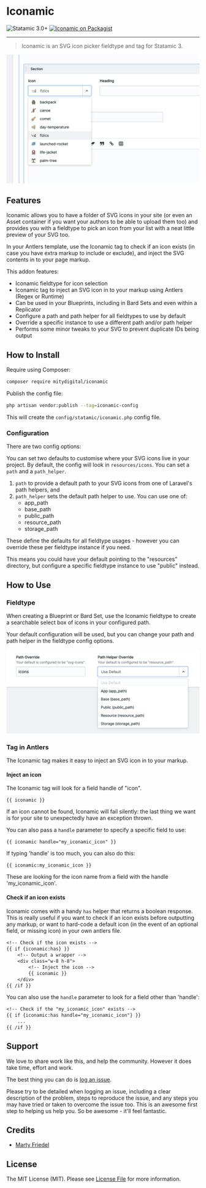 # Iconamic

<!-- statamic:hide -->


![Statamic 3.0+](https://img.shields.io/badge/Statamic-3.0+-FF269E?style=for-the-badge&link=https://statamic.com)
[![Iconamic on Packagist](https://img.shields.io/packagist/v/mitydigital/iconamic?style=for-the-badge)](https://packagist.org/packages/mitydigital/iconamic/stats)

---

<!-- /statamic:hide -->

> Iconamic is an SVG icon picker fieldtype and tag for Statamic 3.

![The Iconamic fieldtype](./images/iconamic-fieldtype.jpg)

## Features

Iconamic allows you to have a folder of SVG icons in your site (or even an Asset container if you want your authors to
be able to upload them too) and provides you with a fieldtype to pick an icon from your list with a neat little preview
of your SVG too.

In your Antlers template, use the Iconamic tag to check if an icon exists (in case you have extra markup to include or
exclude), and inject the SVG contents in to your page markup.

This addon features:

- Iconamic fieldtype for icon selection
- Iconamic tag to inject an SVG icon in to your markup using Antlers (Regex or Runtime)
- Can be used in your Blueprints, including in Bard Sets and even within a Replicator
- Configure a path and path helper for all fieldtypes to use by default
- Override a specific instance to use a different path and/or path helper
- Performs some minor tweaks to your SVG to prevent duplicate IDs being output

## How to Install

Require using Composer:

``` bash
composer require mitydigital/iconamic
```

Publish the config file:

``` bash
php artisan vendor:publish --tag=iconamic-config
```

This will create the `config/statamic/iconamic.php` config file.

### Configuration

There are two config options:

You can set two defaults to customise where your SVG icons live in your project. By default, the config will look
in `resources/icons`. You can set a `path` and a `path_helper`.

1. `path` to provide a default path to your SVG icons from one of Laravel's path helpers, and
2. `path_helper` sets the default path helper to use. You can use one of:
    - app_path
    - base_path
    - public_path
    - resource_path
    - storage_path

These define the defaults for all fieldtype usages - however you can override these per fieldtype instance if you need.

This means you could have your default pointing to the "resources" directory, but configure a specific fieldtype
instance to use "public" instead.

## How to Use

### Fieldtype

When creating a Blueprint or Bard Set, use the Iconamic fieldtype to create a searchable select box of icons in your
configured path.

Your default configuration will be used, but you can change your path and path helper in the fieldtype config options.

![The Iconamic fieldtype](./images/iconamic-fieldtype-configuration.jpg)

### Tag in Antlers

The Iconamic tag makes it easy to inject an SVG icon in to your markup.

#### Inject an icon

The Iconamic tag will look for a field handle of "icon".

```twig
{{ iconamic }}
```

If an icon cannot be found, Iconamic will fail silently: the last thing we want is for your site to unexpectedly have an
exception thrown.

You can also pass a `handle` parameter to specify a specific field to use:

```twig
{{ iconamic handle="my_iconamic_icon" }}
```

If typing 'handle' is too much, you can also do this:

```twig
{{ iconamic:my_iconamic_icon }}
```

These are looking for the icon name from a field with the handle 'my_iconamic_icon'.

#### Check if an icon exists

Iconamic comes with a handy `has` helper that returns a boolean response. This is really useful if you want to check if
an icon exists before outputting any markup, or want to hard-code a default icon (in the event of an optional field, or
missing icon) in your own antlers file.

```twig
<!-- Check if the icon exists -->
{{ if {iconamic:has} }}
    <!-- Output a wrapper -->
    <div class="w-8 h-8">
        <!-- Inject the icon -->
        {{ iconamic }}
    </div>
{{ /if }}
```

You can also use the `handle` parameter to look for a field other than 'handle':

```twig
<!-- Check if the "my_iconamic_icon" exists -->
{{ if {iconamic:has handle="my_iconamic_icon"} }}
    ...
{{ /if }}
```

## Support

We love to share work like this, and help the community. However it does take time, effort and work.

The best thing you can do is [log an issue](../../issues).

Please try to be detailed when logging an issue, including a clear description of the problem, steps to reproduce the
issue, and any steps you may have tried or taken to overcome the issue too. This is an awesome first step to helping us
help you. So be awesome - it'll feel fantastic.

## Credits

- [Marty Friedel](https://github.com/martyf)

## License

The MIT License (MIT). Please see [License File](LICENSE.md) for more information.
